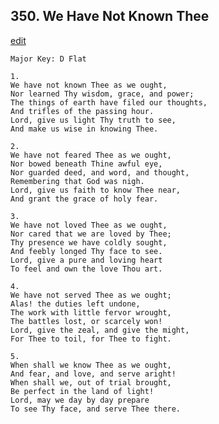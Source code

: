 
## 350.  We Have Not Known Thee
[edit](https://docs.google.com/document/d/1HUiC_JfAAW3inZNqZBk4yJNCO0A5ktgy/edit?mode=html)



    Major Key: D Flat

    1.
    We have not known Thee as we ought,
    Nor learned Thy wisdom, grace, and power;
    The things of earth have filed our thoughts,
    And trifles of the passing hour.
    Lord, give us light Thy truth to see,
    And make us wise in knowing Thee.

    2.
    We have not feared Thee as we ought,
    Nor bowed beneath Thine awful eye,
    Nor guarded deed, and word, and thought,
    Remembering that God was nigh.
    Lord, give us faith to know Thee near,
    And grant the grace of holy fear.

    3.
    We have not loved Thee as we ought,
    Nor cared that we are loved by Thee;
    Thy presence we have coldly sought,
    And feebly longed Thy face to see.
    Lord, give a pure and loving heart
    To feel and own the love Thou art.

    4.
    We have not served Thee as we ought;
    Alas! the duties left undone,
    The work with little fervor wrought,
    The battles lost, or scarcely won!
    Lord, give the zeal, and give the might,
    For Thee to toil, for Thee to fight.

    5.
    When shall we know Thee as we ought,
    And fear, and love, and serve aright!
    When shall we, out of trial brought,
    Be perfect in the land of light!
    Lord, may we day by day prepare
    To see Thy face, and serve Thee there.
